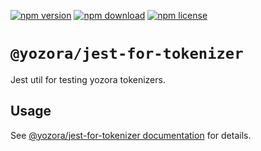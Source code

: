 [![npm version](https://img.shields.io/npm/v/@yozora/jest-for-tokenizer.svg)](https://www.npmjs.com/package/@yozora/jest-for-tokenizer)
[![npm download](https://img.shields.io/npm/dm/@yozora/jest-for-tokenizer.svg)](https://www.npmjs.com/package/@yozora/jest-for-tokenizer)
[![npm license](https://img.shields.io/npm/l/@yozora/jest-for-tokenizer.svg)](https://www.npmjs.com/package/@yozora/jest-for-tokenizer)


# `@yozora/jest-for-tokenizer`

  Jest util for testing yozora tokenizers.


## Usage

  See [@yozora/jest-for-tokenizer documentation](https://yozora.guanghechen.com/docs/package/jest-for-tokenizer) for details.
